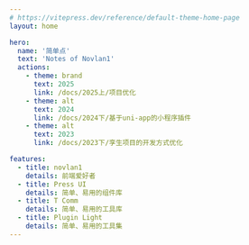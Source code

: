 ```yaml
---
# https://vitepress.dev/reference/default-theme-home-page
layout: home

hero:
  name: '简单点'
  text: 'Notes of Novlan1'
  actions:
    - theme: brand
      text: 2025
      link: /docs/2025上/项目优化
    - theme: alt
      text: 2024
      link: /docs/2024下/基于uni-app的小程序插件
    - theme: alt
      text: 2023
      link: /docs/2023下/孪生项目的开发方式优化

features:
  - title: novlan1
    details: 前端爱好者
  - title: Press UI
    details: 简单、易用的组件库
  - title: T Comm
    details: 简单、易用的工具库
  - title: Plugin Light
    details: 简单、易用的工具集
---
```

